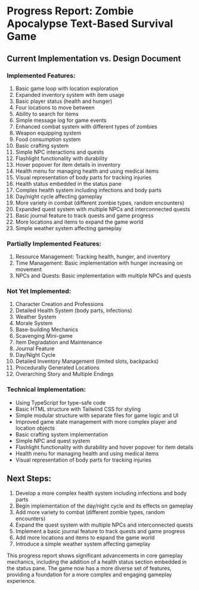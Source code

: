 # Progress Report: Zombie Apocalypse Text-Based Survival Game

## Current Implementation vs. Design Document

### Implemented Features:
1. Basic game loop with location exploration
2. Expanded inventory system with item usage
3. Basic player status (health and hunger)
4. Four locations to move between
5. Ability to search for items
6. Simple message log for game events
7. Enhanced combat system with different types of zombies
8. Weapon equipping system
9. Food consumption system
10. Basic crafting system
11. Simple NPC interactions and quests
12. Flashlight functionality with durability
13. Hover popover for item details in inventory
14. Health menu for managing health and using medical items
15. Visual representation of body parts for tracking injuries
16. Health status embedded in the status pane
17. Complex health system including infections and body parts
18. Day/night cycle affecting gameplay
19. More variety in combat (different zombie types, random encounters)
20. Expanded quest system with multiple NPCs and interconnected quests
21. Basic journal feature to track quests and game progress
22. More locations and items to expand the game world
23. Simple weather system affecting gameplay

### Partially Implemented Features:
1. Resource Management: Tracking health, hunger, and inventory
2. Time Management: Basic implementation with hunger increasing on movement
3. NPCs and Quests: Basic implementation with multiple NPCs and quests

### Not Yet Implemented:
1. Character Creation and Professions
2. Detailed Health System (body parts, infections)
3. Weather System
4. Morale System
5. Base-building Mechanics
6. Scavenging Mini-game
7. Item Degradation and Maintenance
8. Journal Feature
9. Day/Night Cycle
10. Detailed Inventory Management (limited slots, backpacks)
11. Procedurally Generated Locations
12. Overarching Story and Multiple Endings

### Technical Implementation:
- Using TypeScript for type-safe code
- Basic HTML structure with Tailwind CSS for styling
- Simple modular structure with separate files for game logic and UI
- Improved game state management with more complex player and location objects
- Basic crafting system implementation
- Simple NPC and quest system
- Flashlight functionality with durability and hover popover for item details
- Health menu for managing health and using medical items
- Visual representation of body parts for tracking injuries

## Next Steps:
1. Develop a more complex health system including infections and body parts
2. Begin implementation of the day/night cycle and its effects on gameplay
3. Add more variety to combat (different zombie types, random encounters)
4. Expand the quest system with multiple NPCs and interconnected quests
5. Implement a basic journal feature to track quests and game progress
6. Add more locations and items to expand the game world
7. Introduce a simple weather system affecting gameplay

This progress report shows significant advancements in core gameplay mechanics, including the addition of a health status section embedded in the status pane. The game now has a more diverse set of features, providing a foundation for a more complex and engaging gameplay experience.